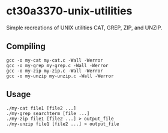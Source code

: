 # ct30a3370-unix-utilities
Simple recreations of UNIX utilities CAT, GREP, ZIP, and UNZIP.

## Compiling
```
gcc -o my-cat my-cat.c -Wall -Werror
gcc -o my-grep my-grep.c -Wall -Werror
gcc -o my-zip my-zip.c -Wall -Werror
gcc -o my-unzip my-unzip.c -Wall -Werror
```

## Usage

```
./my-cat file1 [file2 ...]
./my-grep searchterm [file ...]
./my-zip file1 [file2 ...] > output_file
./my-unzip file1 [file2 ...] > output_file
```
